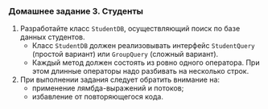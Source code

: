 ### Домашнее задание 3. Студенты

1.  Разработайте класс `StudentDB`, осуществляющий поиск по базе данных студентов.
    *   Класс `StudentDB` должен реализовывать интерфейс `StudentQuery` (простой вариант) или `GroupQuery` (сложный вариант).
    *   Каждый метод должен состоять из ровно одного оператора. При этом длинные операторы надо разбивать на несколько строк.
2.  При выполнении задания следует обратить внимание на:
    *   применение лямбда-выражений и потоков;
    *   избавление от повторяющегося кода.